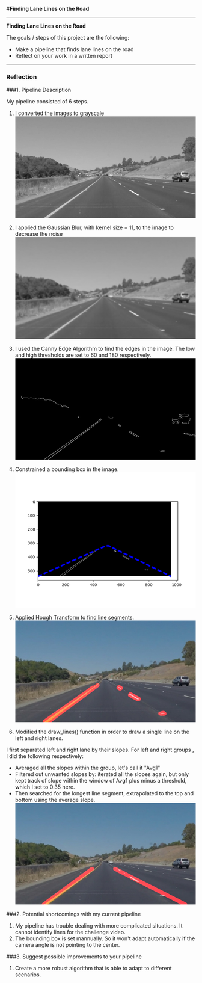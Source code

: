 #**Finding Lane Lines on the Road** 

---

**Finding Lane Lines on the Road**

The goals / steps of this project are the following:
* Make a pipeline that finds lane lines on the road
* Reflect on your work in a written report


[//]: # (Image References)

[image1]: ./report/gray.jpg "Grayscale"
[image2]: ./report/GaussianBlur.jpg "GaussianBlur"
[image3]: ./report/canny.jpg "Canny Edge"
[image4]: ./report/Boundingbox.png "Bounding Box"
[image5]: ./report/raw.jpg "Raw Hough Transform"
[image6]: ./report/cont.jpg "Continuous Line"



---

### Reflection

###1. Pipeline Description

My pipeline consisted of 6 steps. 

1. I converted the images to grayscale
![alt text][image1]

2. I applied the Gaussian Blur, with kernel size = 11, to the image to decrease the noise
![alt text][image2]

3. I used the Canny Edge Algorithm to find the edges in the image. The low and high thresholds are set to 60 and 180 respectively.
![alt text][image3]

4. Constrained a bounding box in the image. 
![alt text][image4]

5. Applied Hough Transform to find line segments.
![alt text][image5]

6. Modified the draw_lines() function in order to draw a single line on the left and right lanes. 

  I first separated left and right lane by their slopes. For left and right groups , I did the following respectively:
* Averaged all the slopes within the group, let's call it "Avg1"
* Filtered out unwanted slopes by: iterated all the slopes again, but only kept track of slope within the window of Avg1 plus minus a threshold, which I set to 0.35 here.
* Then searched for the longest line segment, extrapolated to the top and bottom using the average slope.
![alt text][image6]




###2. Potential shortcomings with my current pipeline
1. My pipeline has trouble dealing with more complicated situations. It cannot identify lines for the challenge video.
2. The bounding box is set mannually. So it won't adapt automatically if the camera angle is not pointing to the center.


###3. Suggest possible improvements to your pipeline

1. Create a more robust algorithm that is able to adapt to different scenarios.